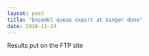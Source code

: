 ```yaml
---
layout: post
title: "Ensembl queue export at Sanger done"
date: 2016-11-24
---
```


Results put on the FTP site

